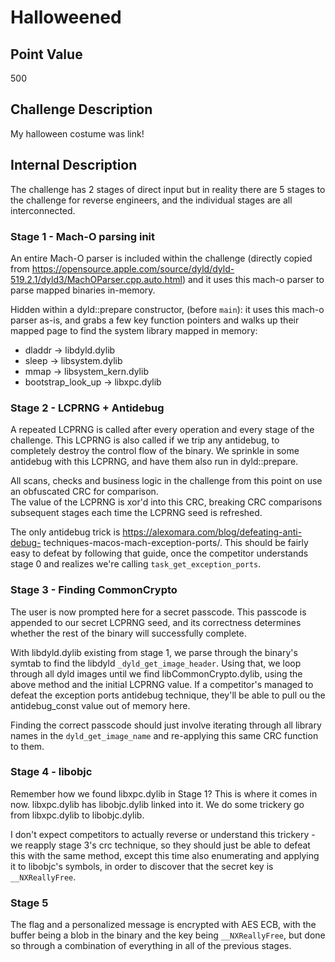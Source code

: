 # Halloweened

## Point Value  
500

## Challenge Description

My halloween costume was link!

## Internal Description

The challenge has 2 stages of direct input but in reality there are 5 stages
to the challenge for reverse engineers, and the individual stages are all
interconnected.

### Stage 1 - Mach-O parsing init

An entire Mach-O parser is included within the challenge (directly copied from
https://opensource.apple.com/source/dyld/dyld-519.2.1/dyld3/MachOParser.cpp.auto.html)
and it uses this mach-o parser to parse mapped binaries in-memory.

Hidden within a dyld::prepare constructor, (before `main`): it uses this
mach-o parser as-is, and grabs a few key function pointers and walks up their
mapped page to find the system library mapped in memory:  
* dladdr -> libdyld.dylib  
* sleep -> libsystem.dylib  
* mmap -> libsystem\_kern.dylib  
* bootstrap\_look\_up -> libxpc.dylib

### Stage 2 - LCPRNG + Antidebug  
A repeated LCPRNG is called after every operation and every stage of the
challenge. This LCPRNG is also called if we trip any antidebug, to completely
destroy the control flow of the binary. We sprinkle in some antidebug with
this LCPRNG, and have them also run in dyld::prepare.

All scans, checks and business logic in the challenge from this point on use
an obfuscated CRC for comparison.  
The value of the LCPRNG is xor'd into this CRC, breaking CRC comparisons
subsequent stages each time the LCPRNG seed is refreshed.

The only antidebug trick is https://alexomara.com/blog/defeating-anti-debug-
techniques-macos-mach-exception-ports/. This should be fairly easy to defeat
by following that guide, once the competitor understands stage 0 and realizes
we're calling `task_get_exception_ports`.

### Stage 3 - Finding CommonCrypto

The user is now prompted here for a secret passcode. This passcode is appended
to our secret LCPRNG seed, and its correctness determines whether the rest of
the binary will successfully complete.

With libdyld.dylib existing from stage 1, we parse through the binary's symtab
to find the libdyld `_dyld_get_image_header`. Using that, we loop through all
dyld images until we find libCommonCrypto.dylib, using the above method and
the initial LCPRNG value. If a competitor's managed to defeat the exception
ports antidebug technique, they'll be able to pull ou the antidebug\_const
value out of memory here.

Finding the correct passcode should just involve iterating through all library
names in the `dyld_get_image_name` and re-applying this same CRC function to
them.

### Stage 4 - libobjc

Remember how we found libxpc.dylib in Stage 1? This is where it comes in now.
libxpc.dylib has libobjc.dylib linked into it. We do some trickery go from
libxpc.dylib to libobjc.dylib.

I don't expect competitors to actually reverse or understand this trickery -
we reapply stage 3's crc technique, so they should just be able to defeat this
with the same method, except this time also enumerating and applying it to
libobjc's symbols, in order to discover that the secret key is
`__NXReallyFree`.

### Stage 5

The flag and a personalized message is encrypted with AES ECB, with the buffer
being a blob in the binary and the key being `__NXReallyFree`, but done so
through a combination of everything in all of the previous stages.